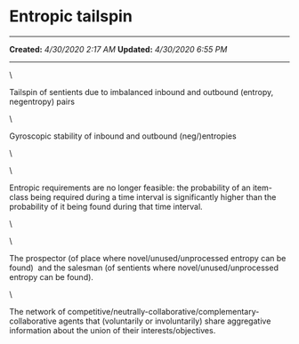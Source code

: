 Entropic tailspin
=================

  -------------- ---------------------
  **Created:**   *4/30/2020 2:17 AM*
  **Updated:**   *4/30/2020 6:55 PM*
  -------------- ---------------------

\

Tailspin of sentients due to imbalanced inbound and outbound (entropy,
negentropy) pairs

\

Gyroscopic stability of inbound and outbound (neg/)entropies

\

\

Entropic requirements are no longer feasible: the probability of an
item-class being required during a time interval is significantly higher
than the probability of it being found during that time interval.

\

\

The prospector (of place where novel/unused/unprocessed entropy can be
found)  and the salesman (of sentients where novel/unused/unprocessed
entropy can be found).

\

The network of
competitive/neutrally-collaborative/complementary-collaborative agents
that (voluntarily or involuntarily) share aggregative information about
the union of their interests/objectives.

 
